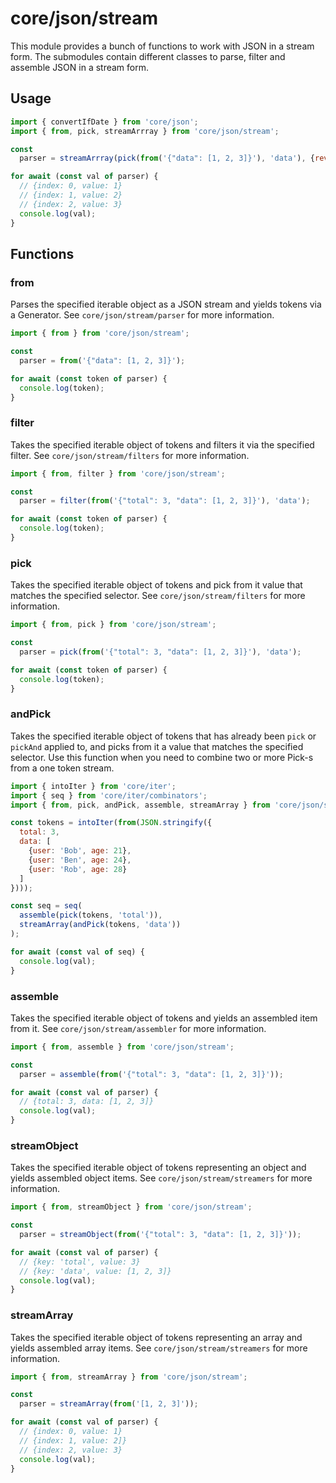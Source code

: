 # core/json/stream

This module provides a bunch of functions to work with JSON in a stream form.
The submodules contain different classes to parse, filter and assemble JSON in a stream form.

## Usage

```js
import { convertIfDate } from 'core/json';
import { from, pick, streamArrray } from 'core/json/stream';

const
  parser = streamArrray(pick(from('{"data": [1, 2, 3]}'), 'data'), {reviver: convertIfDate});

for await (const val of parser) {
  // {index: 0, value: 1}
  // {index: 1, value: 2}
  // {index: 2, value: 3}
  console.log(val);
}
```

## Functions

### from

Parses the specified iterable object as a JSON stream and yields tokens via a Generator.
See `core/json/stream/parser` for more information.

```js
import { from } from 'core/json/stream';

const
  parser = from('{"data": [1, 2, 3]}');

for await (const token of parser) {
  console.log(token);
}
```

### filter

Takes the specified iterable object of tokens and filters it via the specified filter.
See `core/json/stream/filters` for more information.

```js
import { from, filter } from 'core/json/stream';

const
  parser = filter(from('{"total": 3, "data": [1, 2, 3]}'), 'data');

for await (const token of parser) {
  console.log(token);
}
```

### pick

Takes the specified iterable object of tokens and pick from it value that matches the specified selector.
See `core/json/stream/filters` for more information.

```js
import { from, pick } from 'core/json/stream';

const
  parser = pick(from('{"total": 3, "data": [1, 2, 3]}'), 'data');

for await (const token of parser) {
  console.log(token);
}
```

### andPick

Takes the specified iterable object of tokens that has already been `pick` or `pickAnd` applied to,
and picks from it a value that matches the specified selector.
Use this function when you need to combine two or more Pick-s from a one token stream.

```js
import { intoIter } from 'core/iter';
import { seq } from 'core/iter/combinators';
import { from, pick, andPick, assemble, streamArray } from 'core/json/stream';

const tokens = intoIter(from(JSON.stringify({
  total: 3,
  data: [
    {user: 'Bob', age: 21},
    {user: 'Ben', age: 24},
    {user: 'Rob', age: 28}
  ]
})));

const seq = seq(
  assemble(pick(tokens, 'total')),
  streamArray(andPick(tokens, 'data'))
);

for await (const val of seq) {
  console.log(val);
}
```

### assemble

Takes the specified iterable object of tokens and yields an assembled item from it.
See `core/json/stream/assembler` for more information.

```js
import { from, assemble } from 'core/json/stream';

const
  parser = assemble(from('{"total": 3, "data": [1, 2, 3]}'));

for await (const val of parser) {
  // {total: 3, data: [1, 2, 3]}
  console.log(val);
}
```

### streamObject

Takes the specified iterable object of tokens representing an object and yields assembled object items.
See `core/json/stream/streamers` for more information.

```js
import { from, streamObject } from 'core/json/stream';

const
  parser = streamObject(from('{"total": 3, "data": [1, 2, 3]}'));

for await (const val of parser) {
  // {key: 'total', value: 3}
  // {key: 'data', value: [1, 2, 3]}
  console.log(val);
}
```

### streamArray

Takes the specified iterable object of tokens representing an array and yields assembled array items.
See `core/json/stream/streamers` for more information.

```js
import { from, streamArray } from 'core/json/stream';

const
  parser = streamArray(from('[1, 2, 3]'));

for await (const val of parser) {
  // {index: 0, value: 1}
  // {index: 1, value: 2]}
  // {index: 2, value: 3}
  console.log(val);
}
```
